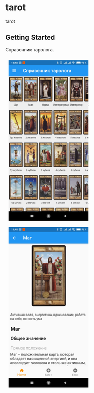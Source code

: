 # tarot

tarot

## Getting Started

Справочник таролога.

<img src='assets/screenshots/main.jpg' style='float: left; margin: 10px; width: 50%'>
<img src='assets/screenshots/detail.jpg' style='float: left; margin: 10px; width: 50%'>


